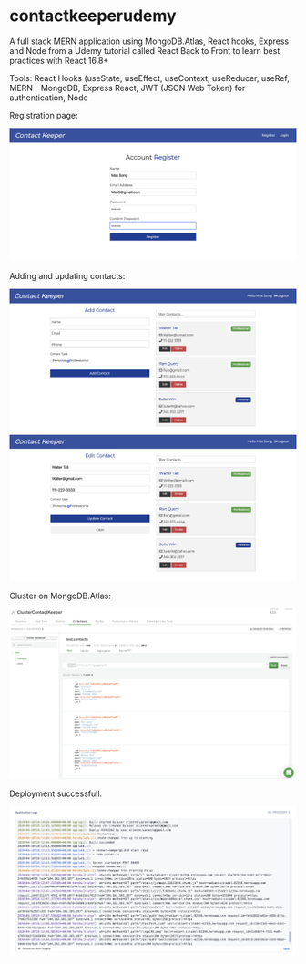 # contactkeeperudemy

A full stack MERN application using MongoDB.Atlas, React hooks, Express and Node from a Udemy tutorial called React Back to Front to learn best practices with React 16.8+


Tools: React Hooks (useState, useEffect, useContext, useReducer, useRef, MERN - MongoDB, Express React, JWT (JSON Web Token) for authentication, Node

Registration page:

![](assets/registration.png)

Adding and updating contacts:

![](assets/addContact.png)
![](assets/update.png)

Cluster on MongoDB.Atlas:

![](assets/mongo.png)

Deployment successfull:

![](assets/Heroku.png)

